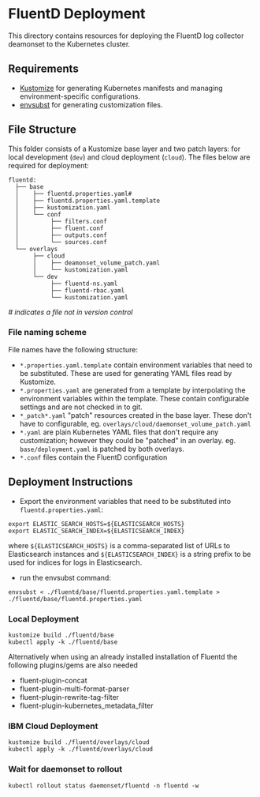 # FluentD Deployment

This directory contains resources for deploying the FluentD log collector deamonset to the Kubernetes cluster.

## Requirements
- [Kustomize](https://kubectl.docs.kubernetes.io/installation/kustomize/) for generating Kubernetes manifests and managing environment-specific configurations.
- [envsubst](https://linux.die.net/man/1/envsubst) for generating customization files.

## File Structure
This folder consists of a Kustomize base layer and two patch layers: for local development (`dev`) and cloud deployment (`cloud`).
The files below are required for deployment:

```
fluentd:
  ├── base
  │    ├── fluentd.properties.yaml#
  │    ├── fluentd.properties.yaml.template
  │    ├── kustomization.yaml
  │    └── conf
  │         ├── filters.conf
  │         ├── fluent.conf
  │         ├── outputs.conf
  │         └── sources.conf
  └── overlays
       ├── cloud
       │    ├── deamonset_volume_patch.yaml
       │    └── kustomization.yaml 
       └── dev
            ├── fluentd-ns.yaml
            ├── fluentd-rbac.yaml
            └── kustomization.yaml 
 ```
_# indicates a file not in version control_

### File naming scheme
File names have the following structure:

- `*.properties.yaml.template` contain environment variables that need to be substituted. These are used for generating YAML files read by Kustomize.
- `*.properties.yaml` are generated from a template by interpolating the environment variables within the template. These contain configurable settings and are not checked in to git.
- `*_patch*.yaml` "patch" resources created in the base layer. These don't have to configurable, eg. `overlays/cloud/daemonset_volume_patch.yaml`
- `*.yaml` are plain Kubernetes YAML files that don't require any customization; however they could be "patched" in an overlay. eg. `base/deployment.yaml` is patched by both overlays.
- `*.conf` files contain the FluentD configuration

## Deployment Instructions
- Export the environment variables that need to be substituted into `fluentd.properties.yaml`:

```
export ELASTIC_SEARCH_HOSTS=${ELASTICSEARCH_HOSTS}
export ELASTIC_SEARCH_INDEX=${ELASTICSEARCH_INDEX}
```
where `${ELASTICSEARCH_HOSTS}` is a comma-separated list of URLs to Elasticsearch instances and `${ELASTICSEARCH_INDEX}` is a string prefix to be used for indices for logs in Elasticsearch.

- run the envsubst command:
```
envsubst < ./fluentd/base/fluentd.properties.yaml.template > ./fluentd/base/fluentd.properties.yaml
```

### Local Deployment
```
kustomize build ./fluentd/base
kubectl apply -k ./fluentd/base
```

Alternatively when using an already installed installation of Fluentd the following plugins/gems are also needed
* fluent-plugin-concat
* fluent-plugin-multi-format-parser
* fluent-plugin-rewrite-tag-filter
* fluent-plugin-kubernetes_metadata_filter



### IBM Cloud Deployment
```
kustomize build ./fluentd/overlays/cloud
kubectl apply -k ./fluentd/overlays/cloud
```

### Wait for daemonset to rollout

```kubectl rollout status daemonset/fluentd -n fluentd -w```
